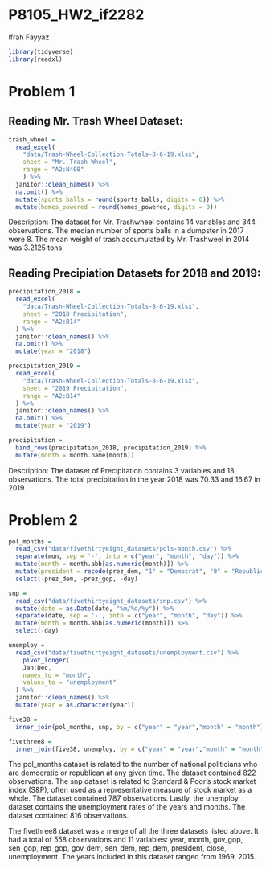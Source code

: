 P8105\_HW2\_if2282
================
Ifrah Fayyaz

``` r
library(tidyverse)
library(readxl)
```

# Problem 1

## Reading Mr. Trash Wheel Dataset:

``` r
trash_wheel = 
  read_excel(
    "data/Trash-Wheel-Collection-Totals-8-6-19.xlsx",
    sheet = "Mr. Trash Wheel",
    range = "A2:N408"
    ) %>%
  janitor::clean_names() %>%
  na.omit() %>%
  mutate(sports_balls = round(sports_balls, digits = 0)) %>%
  mutate(homes_powered = round(homes_powered, digits = 0))
```

Description: The dataset for Mr. Trashwheel contains 14 variables and
344 observations. The median number of sports balls in a dumpster in
2017 were 8. The mean weight of trash accumulated by Mr. Trashweel in
2014 was 3.2125 tons.

## Reading Precipiation Datasets for 2018 and 2019:

``` r
precipitation_2018 = 
  read_excel(
    "data/Trash-Wheel-Collection-Totals-8-6-19.xlsx",
    sheet = "2018 Precipitation",
    range = "A2:B14"
  ) %>%
  janitor::clean_names() %>%
  na.omit() %>%
  mutate(year = "2018")

precipitation_2019 = 
  read_excel(
    "data/Trash-Wheel-Collection-Totals-8-6-19.xlsx",
    sheet = "2019 Precipitation",
    range = "A2:B14"
  ) %>%
  janitor::clean_names() %>%
  na.omit() %>%
  mutate(year = "2019")

precipitation =
  bind_rows(precipitation_2018, precipitation_2019) %>%
  mutate(month = month.name[month])
```

Description: The dataset of Precipitation contains 3 variables and 18
observations. The total precipitation in the year 2018 was 70.33 and
16.67 in 2019.

# Problem 2

``` r
pol_months = 
  read_csv("data/fivethirtyeight_datasets/pols-month.csv") %>%
  separate(mon, sep = '-', into = c("year", "month", "day")) %>%
  mutate(month = month.abb[as.numeric(month)]) %>%
  mutate(president = recode(prez_dem, "1" = "Democrat", "0" = "Republican")) %>%
  select(-prez_dem, -prez_gop, -day)

snp = 
  read_csv("data/fivethirtyeight_datasets/snp.csv") %>% 
  mutate(date = as.Date(date, "%m/%d/%y")) %>%
  separate(date, sep = '-', into = c("year", "month", "day")) %>%
  mutate(month = month.abb[as.numeric(month)]) %>%
  select(-day)

unemploy = 
  read_csv("data/fivethirtyeight_datasets/unemployment.csv") %>%
    pivot_longer(
    Jan:Dec,
    names_to = "month",
    values_to = "unemployment"
  ) %>%
  janitor::clean_names() %>%
  mutate(year = as.character(year))

five38 =
  inner_join(pol_months, snp, by = c("year" = "year","month" = "month")) 

fivethree8 = 
  inner_join(five38, unemploy, by = c("year" = "year","month" = "month"))
```

The pol\_months dataset is related to the number of national politicians
who are democratic or republican at any given time. The dataset
contained 822 observations. The snp dataset is related to Standard &
Poor’s stock market index (S&P), often used as a representative measure
of stock market as a whole. The dataset contained 787 observations.
Lastly, the unemploy dataset contains the unemployment rates of the
years and months. The dataset contained 816 observations.

The fivethree8 dataset was a merge of all the three datasets listed
above. It had a total of 558 observations and 11 variables: year, month,
gov\_gop, sen\_gop, rep\_gop, gov\_dem, sen\_dem, rep\_dem, president,
close, unemployment. The years included in this dataset ranged from
1969, 2015.
